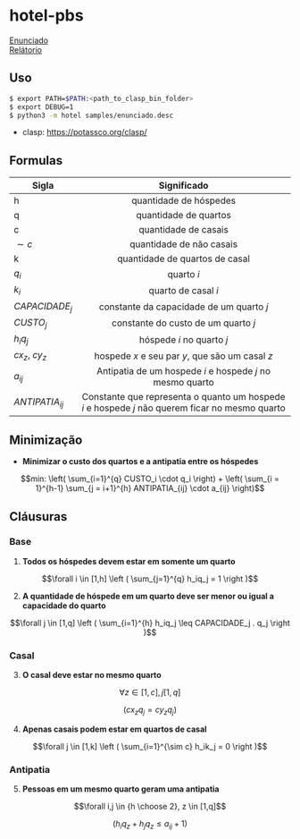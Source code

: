 # hotel-pbs

[Enunciado](https://brunoribas.com.br/flia/2023-1/trabalhos/hotel.html)
<br>
[Relátorio](./Relatorio.pdf)

## Uso
```bash
$ export PATH=$PATH:<path_to_clasp_bin_folder>
$ export DEBUG=1
$ python3 -m hotel samples/enunciado.desc
```

- clasp: https://potassco.org/clasp/

## Formulas

| Sigla    | Significado  |
|----------|:-------------:|
| h        | quantidade de hóspedes |
| q        | quantidade de quartos |
| c        | quantidade de casais |
| $\sim c$       | quantidade de não casais |
| k         | quantidade de quartos de casal |
| $q_i$     | quarto $i$ |
| $k_i$     | quarto de casal $i$ |
| $CAPACIDADE_j$ | constante da capacidade de um quarto $j$ |
| $CUSTO_j$ | constante do custo de um quarto $j$ |
| $h_iq_j$ | hóspede $i$ no quarto $j$
| $cx_z$, $cy_z$ | hospede $x$ e seu par $y$, que são um casal $z$ |
| $a_{ij}$ | Antipatia de um hospede $i$ e hospede $j$ no mesmo quarto |
| $ANTIPATIA_{ij}$ | Constante que representa o quanto um hospede $i$ e hospede $j$ não querem ficar no mesmo quarto |

## Minimização

- **Minimizar o custo dos quartos e a antipatia entre os hóspedes**
```math
min: \left( \sum_{i=1}^{q} CUSTO_i \cdot q_i \right) + \left( \sum_{i = 1}^{h-1} \sum_{j = i+1}^{h} ANTIPATIA_{ij} \cdot a_{ij} \right)
```

## Cláusuras

### Base
1. **Todos os hóspedes devem estar em somente um quarto**

```math
\forall i \in [1,h]
\left ( \sum_{j=1}^{q} h_iq_j = 1 \right )
```

2. **A quantidade de hóspede em um quarto deve ser menor ou igual a capacidade do quarto**

```math
\forall j \in [1,q]
\left ( \sum_{i=1}^{h} h_iq_j \leq CAPACIDADE_j . q_j  \right )
```

### Casal
3. **O casal deve estar no mesmo quarto**

```math
\forall z \in [1,c], j [1,q]
```
```math
\left ( cx_zq_j = cy_zq_j  \right)
```

4. **Apenas casais podem estar em quartos de casal**

```math
\forall j \in [1,k]
\left ( \sum_{i=1}^{\sim c} h_ik_j = 0  \right )
```

### Antipatia 

5. **Pessoas em um mesmo quarto geram uma antipatia**

```math
\forall i,j \in {h \choose 2}, z \in [1,q]
```
```math
\left ( h_iq_z + h_jq_z \leq a_{ij} + 1  \right)
```
